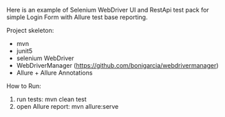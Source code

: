 Here is an example of Selenium WebDriver UI and RestApi test pack for simple Login Form with Allure test base reporting.

Project skeleton:
 - mvn
 - junit5
 - selenium WebDriver
 - WebDriverManager (https://github.com/bonigarcia/webdrivermanager)
 - Allure + Allure Annotations

 How to Run:
 1) run tests: mvn clean test
 2) open Allure report: mvn allure:serve